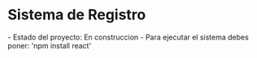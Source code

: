 <h1>Sistema de Registro</h1>
- Estado del proyecto: En construccion
- Para ejecutar el sistema debes poner:
'npm install react'
